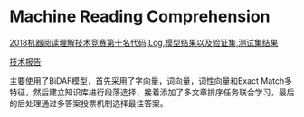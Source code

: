 # **Machine Reading Comprehension**

[2018机器阅读理解技术竞赛第十名代码,Log,模型结果以及验证集,测试集结果](mrc2018/)

[技术报告](hellobot_report.docx)

主要使用了BiDAF模型，首先采用了字向量，词向量，词性向量和Exact Match多特征，然后建立知识库进行段落选择，接着添加了多文章排序任务联合学习，最后的后处理通过多答案投票机制选择最佳答案。
